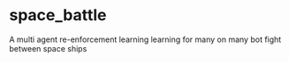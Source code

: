 # space_battle
A multi agent re-enforcement learning learning for many on many bot fight between space ships
